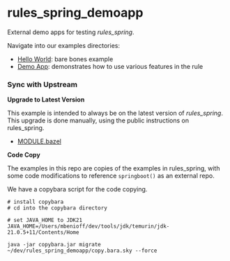 # rules_spring_demoapp

External demo apps for testing *rules_spring*.

Navigate into our examples directories:

- [Hello World](examples/helloworld): bare bones example
- [Demo App](examples/demoapp): demonstrates how to use various features in the rule

### Sync with Upstream

**Upgrade to Latest Version**

This example is intended to always be on the latest version of *rules_spring*.
This upgrade is done manually, using the public instructions on rules_spring.
- [MODULE.bazel](MODULE.bazel)

**Code Copy**

The examples in this repo are copies of the examples in rules_spring, with some code modifications
  to reference `springboot()` as an external repo.

  We have a copybara script for the code copying.

```
# install copybara
# cd into the copybara directory

# set JAVA_HOME to JDK21
JAVA_HOME=/Users/mbenioff/dev/tools/jdk/temurin/jdk-21.0.5+11/Contents/Home

java -jar copybara.jar migrate ~/dev/rules_spring_demoapp/copy.bara.sky --force

```